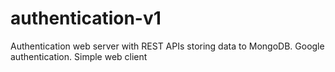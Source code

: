 # authentication-v1
Authentication web server with REST APIs storing data to MongoDB. Google authentication. Simple web client
